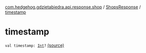 [com.hedgehog.gdzietabiedra.api.response.shop](../index.md) / [ShopsResponse](index.md) / [timestamp](./timestamp.md)

# timestamp

`val timestamp: `[`Int`](https://kotlinlang.org/api/latest/jvm/stdlib/kotlin/-int/index.html)`?` [(source)](https://github.com/asvid/GdzieTaBiedra/tree/master/app/src/main/java/com/hedgehog/gdzietabiedra/api/response/shop/ShopsResponse.kt#L20)
